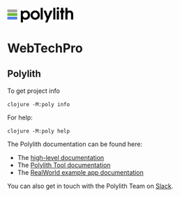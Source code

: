 <img src="logo.png" width="30%" alt="Polylith" id="logo">

# WebTechPro

## Polylith

To get project info
```
clojure -M:poly info
```

For help:
```
clojure -M:poly help
```

The Polylith documentation can be found here:

- The [high-level documentation](https://polylith.gitbook.io/polylith)
- The [Polylith Tool documentation](https://polylith.gitbook.io/polylith/poly)
- The [RealWorld example app documentation](https://github.com/furkan3ayraktar/clojure-polylith-realworld-example-app)

You can also get in touch with the Polylith Team on [Slack](https://clojurians.slack.com/archives/C013B7MQHJQ).

